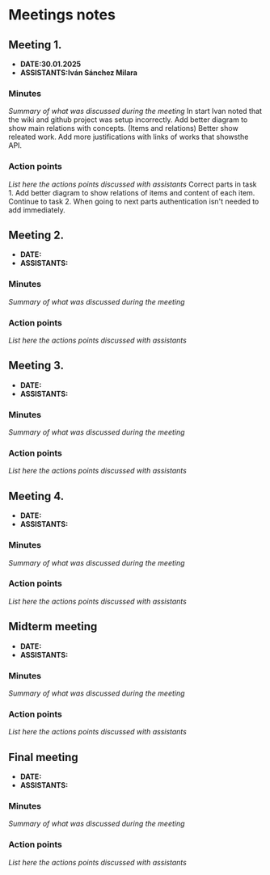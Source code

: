 # Meetings notes

## Meeting 1.
* **DATE:30.01.2025**
* **ASSISTANTS:Iván Sánchez Milara**

### Minutes
*Summary of what was discussed during the meeting*
In start Ivan noted that the wiki and github project was setup incorrectly.
Add better diagram to show main relations with concepts. (Items and relations)
Better show releated work. Add more justifications with links of works that showsthe API.
### Action points
*List here the actions points discussed with assistants*
Correct parts in task 1. Add better diagram to show relations of items and content of each item.
Continue to task 2.
When going to next parts authentication isn't needed to add immediately.



## Meeting 2.
* **DATE:**
* **ASSISTANTS:**

### Minutes
*Summary of what was discussed during the meeting*

### Action points
*List here the actions points discussed with assistants*




## Meeting 3.
* **DATE:**
* **ASSISTANTS:**

### Minutes
*Summary of what was discussed during the meeting*

### Action points
*List here the actions points discussed with assistants*




## Meeting 4.
* **DATE:**
* **ASSISTANTS:**

### Minutes
*Summary of what was discussed during the meeting*

### Action points
*List here the actions points discussed with assistants*




## Midterm meeting
* **DATE:**
* **ASSISTANTS:**

### Minutes
*Summary of what was discussed during the meeting*

### Action points
*List here the actions points discussed with assistants*




## Final meeting
* **DATE:**
* **ASSISTANTS:**

### Minutes
*Summary of what was discussed during the meeting*

### Action points
*List here the actions points discussed with assistants*




